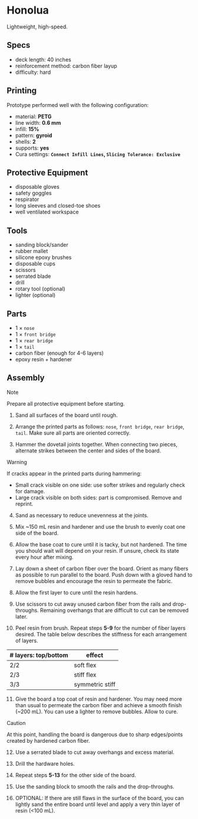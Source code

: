 # Honolua
Lightweight, high-speed.

## Specs
- deck length: 40 inches
- reinforcement method: carbon fiber layup
- difficulty: hard

## Printing
Prototype performed well with the following configuration:
- material: **PETG**
- line width: **0.6 mm**
- infill: **15%**
- pattern: **gyroid**
- shells: **2**
- supports: **yes**
- Cura settings: **`Connect Infill Lines`, `Slicing Tolerance: Exclusive`**

## Protective Equipment
- disposable gloves
- safety goggles
- respirator
- long sleeves and closed-toe shoes
- well ventilated workspace

## Tools
- sanding block/sander
- rubber mallet
- silicone epoxy brushes
- disposable cups
- scissors
- serrated blade
- drill
- rotary tool (optional)
- lighter (optional)

## Parts
- 1 × `nose`
- 1 × `front bridge`
- 1 × `rear bridge`
- 1 × `tail`
- carbon fiber (enough for 4-6 layers)
- epoxy resin + hardener

## Assembly
> [!NOTE]  
> Prepare all protective equipment before starting.

1. Sand all surfaces of the board until rough.

2. Arrange the printed parts as follows: `nose`, `front bridge`, `rear bridge`, `tail`. Make sure all parts are oriented correctly.

3. Hammer the dovetail joints together. When connecting two pieces, alternate strikes between the center and sides of the board.

> [!WARNING]
> If cracks appear in the printed parts during hammering:
> - Small crack visible on one side: use softer strikes and regularly check for damage.
> - Large crack visible on both sides: part is compromised. Remove and reprint.

4. Sand as necessary to reduce unevenness at the joints.

5. Mix ~150 mL resin and hardener and use the brush to evenly coat one side of the board. 

6. Allow the base coat to cure until it is tacky, but not hardened. The time you should wait will depend on your resin. If unsure, check its state every hour after mixing.

7. Lay down a sheet of carbon fiber over the board. Orient as many fibers as possible to run parallel to the board. Push down with a gloved hand to remove bubbles and encourage the resin to permeate the fabric.

8. Allow the first layer to cure until the resin hardens.

9. Use scissors to cut away unused carbon fiber from the rails and drop-throughs. Remaining overhangs that are difficult to cut can be removed later.

10. Peel resin from brush. Repeat steps **5-9** for the number of fiber layers desired. The table below describes the stiffness for each arrangement of layers.

| # layers: top/bottom | effect |
|---|---|
| 2/2 | soft flex |
| 2/3 | stiff flex |
| 3/3 | symmetric stiff |

11. Give the board a top coat of resin and hardener. You may need more than usual to permeate the carbon fiber and achieve a smooth finish (~200 mL). You can use a lighter to remove bubbles. Allow to cure.

> [!CAUTION]
> At this point, handling the board is dangerous due to sharp edges/points created by hardened carbon fiber.

12. Use a serrated blade to cut away overhangs and excess material.

13. Drill the hardware holes.

14. Repeat steps **5-13** for the other side of the board.

15. Use the sanding block to smooth the rails and the drop-throughs.

16. OPTIONAL: If there are still flaws in the surface of the board, you can lightly sand the entire board until level and apply a very thin layer of resin (<100 mL).